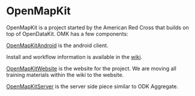 # OpenMapKit

OpenMapKit is a project started by the American Red Cross that builds on top of OpenDataKit. OMK has a few components:

[OpenMapKitAndroid](http://github.org/americanredcross/openmapkitandroid) is the android client.

Install and workflow information is available in the [wiki](https://github.com/americanredcross/openmapkitandroid/wiki).

[OpenMapKitWebsite](https://github.com/AmericanRedCross/OpenMapKitWebsite) is the website for the project. We are moving all training materials within the wiki to the website.

[OpenMapKitServer](https://github.com/americanredcross/openmapkitserver) is the server side piece similar to ODK Aggregate.
